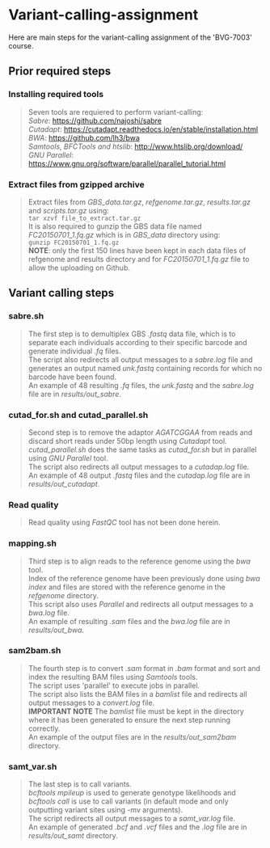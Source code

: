 # **Variant-calling-assignment**
Here are main steps for the variant-calling assignment of the 'BVG-7003' course.  
  
## Prior required steps
### Installing required tools  
> Seven tools are requiered to perform variant-calling:  
> *Sabre*: https://github.com/najoshi/sabre  
> *Cutadapt*: https://cutadapt.readthedocs.io/en/stable/installation.html  
> *BWA*: https://github.com/lh3/bwa  
> *Samtools, BFCTools and htslib*: http://www.htslib.org/download/  
>  *GNU Parallel*: https://www.gnu.org/software/parallel/parallel_tutorial.html  

### Extract files from gzipped archive  
> Extract files from *GBS_data.tar.gz*, *refgenome.tar.gz*, *results.tar.gz* and *scripts.tar.gz* using:  
> `tar xzvf file_to_extract.tar.gz`   
> It is also required to gunzip the GBS data file named *FC20150701_1.fq.gz* which is in *GBS_data* directory using:  
> `gunzip FC20150701_1.fq.gz`  
> **NOTE**: only the first 150 lines have been kept in each data files of refgenome and results directory and for *FC20150701_1.fq.gz* file to allow the uploading on Github.  

## Variant calling steps  
### sabre.sh  
> The first step is to demultiplex GBS *.fastq* data file, which is to separate each individuals according to their specific barcode and generate individual *.fq* files.  
> The script also redirects all output messages to a *sabre.log* file and generates an output named *unk.fastq* containing records for which no barcode have been found.  
> An example of 48 resulting *.fq* files, the *unk.fastq* and the *sabre.log* file are in *results/out_sabre*.  

### cutad_for.sh and cutad_parallel.sh  
> Second step is to remove the adaptor *AGATCGGAA* from reads and discard short reads under 50bp length using *Cutadapt* tool. 
> *cutad_parallel.sh* does the same tasks as *cutad_for.sh* but in parallel using *GNU Parallel* tool.   
> The script also redirects all output messages to a *cutadap.log* file.  
> An example of 48 output *.fastq* files and the *cutadap.log* file are in *results/out_cutadapt*.  

### Read quality
> Read quality  using *FastQC* tool has not been done herein.

### mapping.sh  
> Third step is to align reads to the reference genome using the *bwa* tool.  
> Index of the reference genome have been previously done using *bwa index* and files are stored with the reference genome in the *refgenome* directory.  
> This script also uses *Parallel* and redirects all output messages to a *bwa.log* file.  
> An example of resulting *.sam* files and the *bwa.log* file are in *results/out_bwa*.  

### sam2bam.sh  
> The fourth step is to convert *.sam* format in *.bam* format and sort and index the resulting BAM files using *Samtools* tools.  
> The script uses 'parallel' to execute jobs in parallel.   
> The script also lists the BAM files in a *bamlist* file and redirects all output messages to a *convert.log* file.  
> **IMPORTANT NOTE** The *bamlist* file must be kept in the directory where it has been generated to ensure the next step running correctly.  
> An example of the output files are in the *results/out_sam2bam* directory.  

### samt_var.sh  
> The last step is to call variants.  
> *bcftools mpileup* is used to generate genotype likelihoods and *bcftools call* is use to call variants (in default mode and only outputting variant sites using -mv arguments).  
> The script redirects all output messages to a *samt_var.log* file.   
> An example of generated *.bcf* and *.vcf* files and the *.log* file are in *results/out_samt* directory.  

